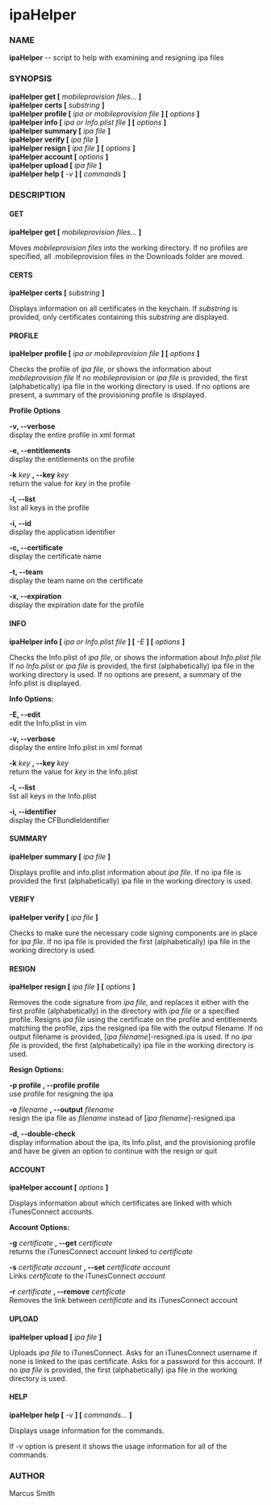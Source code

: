 ipaHelper
==========

### NAME ###

**ipaHelper** -- script to help with examining and resigning ipa files

### SYNOPSIS ###

**ipaHelper get \[** *mobileprovision files...*  **\]**  
**ipaHelper certs \[** *substring* **\]**  
**ipaHelper profile \[** *ipa or mobileprovision file* **\] \[** *options* **\]**  
**ipaHelper info \[** *ipa or Info.plist file* **\] \[** *options* **\]**  
**ipaHelper summary \[** *ipa file* **\]**  
**ipaHelper verify \[** *ipa file* **\]**  
**ipaHelper resign \[** *ipa file* **\] \[** *options* **\]**  
**ipaHelper account \[** *options* **\]**  
**ipaHelper upload \[** *ipa file* **\]**  
**ipaHelper help \[** *-v* **\] \[** *commands* **\]**

### DESCRIPTION ###
       
#### GET ####

**ipaHelper get \[** *mobileprovision files...*  **\]**

Moves *mobileprovision files* into the working directory.
If no profiles are specified, all .mobileprovision files in the Downloads folder are moved.

#### CERTS ####

**ipaHelper certs \[** *substring* **\]**

Displays information on all certificates in the keychain.
If *substring* is provided, only certificates containing this *substring* are displayed.

#### PROFILE ####

**ipaHelper profile \[** *ipa or mobileprovision file* **\] \[** *options* **\]**

Checks the profile of *ipa file*, or shows the information about *mobileprovision file*
If no *mobileprovision* or *ipa file* is provided, the first (alphabetically) ipa file in the working directory is used. If no options are present, a summary of the provisioning profile is displayed.

**Profile Options**

**-v, --verbose**  
display the entire profile in xml format

**-e, --entitlements**  
display the entitlements on the profile

**-k** *key* **, --key** *key*  
return the value for *key* in the profile

**-l, --list**  
list all keys in the profile

**-i, --id**  
display the application identifier

**-c, --certificate**  
display the certificate name

**-t, --team**  
display the team name on the certificate

**-x, --expiration**  
display the expiration date for the profile

#### INFO ####

**ipaHelper info \[** *ipa or Info.plist file* **\] \[** *-E* **\] \[** *options* **\]**

Checks the Info.plist of *ipa file*, or shows the information about *Info.plist file*
If no *Info.plist* or *ipa file* is provided, the first (alphabetically) ipa file in the working directory is used.
If no options are present, a summary of the Info.plist is displayed.

**Info Options:**

**-E, --edit**  
edit the Info.plist in vim

**-v, --verbose**  
display the entire Info.plist in xml format

**-k** *key* **, --key** *key*  
return the value for *key* in the Info.plist

**-l, --list**  
list all keys in the Info.plist

**-i, --identifier**  
display the CFBundleIdentifier

#### SUMMARY ####

**ipaHelper summary \[** *ipa file* **\]**

Displays profile and info.plist information about *ipa file*.
If no ipa file is provided the first (alphabetically) ipa file in the working directory is used.

#### VERIFY ####

**ipaHelper verify \[** *ipa file* **\]**

Checks to make sure the necessary code signing components are in place for *ipa file*.
If no ipa file is provided the first (alphabetically) ipa file in the working directory is used.

#### RESIGN ####

**ipaHelper resign \[** *ipa file* **\] \[** *options* **\]**

Removes  the  code  signature from *ipa file*, and replaces it either with the first profile (alphabetically) in the directory with *ipa file* or a specified profile.
Resigns *ipa file* using the certificate on the profile and entitlements matching the profile, zips the resigned ipa file with the output filename.  If no output filename is provided, \[*ipa filename*\]-resigned.ipa is used.
If no *ipa file* is provided, the first (alphabetically) ipa file in the working directory is used.

**Resign Options:**

**-p profile , --profile profile**  
use profile for resigning the ipa

**-o** *filename* **, --output** *filename*  
resign the ipa file as *filename* instead of \[*ipa filename*\]-resigned.ipa

**-d, --double-check**  
display information about the ipa, its Info.plist, and the provisioning profile and have be given an option to continue with the resign or quit

#### ACCOUNT ####

**ipaHelper account \[** *options* **\]**

Displays information about which certificates are linked with which iTunesConnect accounts.

**Account Options:**

**-g** *certificate* **, --get** *certificate*  
returns the iTunesConnect account linked to *certificate*

**-s** *certificate account* **, --set** *certificate account*  
Links *certificate* to the iTunesConnect *account*

**-r** *certificate* **, --remove** *certificate*  
Removes the link between *certificate* and its iTunesConnect account

#### UPLOAD ####

**ipaHelper upload \[** *ipa file* **\]**

Uploads *ipa file* to iTunesConnect.  Asks for an iTunesConnect username if none is linked to the ipas certificate. Asks for a password for this account.  If no *ipa file* is provided, the first (alphabetically) ipa file in the working directory is used.

#### HELP ####

**ipaHelper help \[** -v **\] \[** *commands...*  **\]**

Displays usage information for the commands.

If *-v* option is present it shows the usage information for all of the commands.

### AUTHOR ###

Marcus Smith
